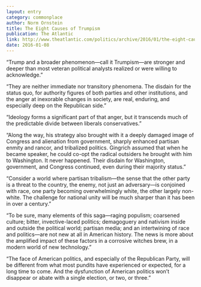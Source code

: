 ```yaml
---
layout: entry
category: commonplace
author: Norm Ornstein
title: The Eight Causes of Trumpism
publication: The Atlantic
link: http://www.theatlantic.com/politics/archive/2016/01/the-eight-causes-of-trumpism/422427/
date: 2016-01-08
---
```


“Trump and a broader phenomenon—call it Trumpism—are stronger and deeper than most veteran political analysts realized or were willing to acknowledge.”

“They are neither immediate nor transitory phenomena. The disdain for the status quo, for authority figures of both parties and other institutions, and the anger at inexorable changes in society, are real, enduring, and especially deep on the Republican side.”

“Ideology forms a significant part of that anger, but it transcends much of the predictable divide between liberals conservatives.”

“Along the way, his strategy also brought with it a deeply damaged image of Congress and alienation from government, sharply enhanced partisan enmity and rancor, and tribalized politics. Gingrich assumed that when he became speaker, he could co-opt the radical outsiders he brought with him to Washington. It never happened. Their disdain for Washington, government, and Congress continued, even during their majority status.”

“Consider a world where partisan tribalism—the sense that the other party is a threat to the country, the enemy, not just an adversary—is conjoined with race, one party becoming overwhelmingly white, the other largely non-white. The challenge for national unity will be much sharper than it has been in over a century.”

“To be sure, many elements of this saga—raging populism; coarsened culture; bitter, invective-laced politics; demagoguery and nativism inside and outside the political world; partisan media; and an intertwining of race and politics—are not new at all in American history. The news is more about the amplified impact of these factors in a corrosive witches brew, in a modern world of new technology.”

“The face of American politics, and especially of the Republican Party, will be different from what most pundits have experienced or expected, for a long time to come. And the dysfunction of American politics won’t disappear or abate with a single election, or two, or three.”
